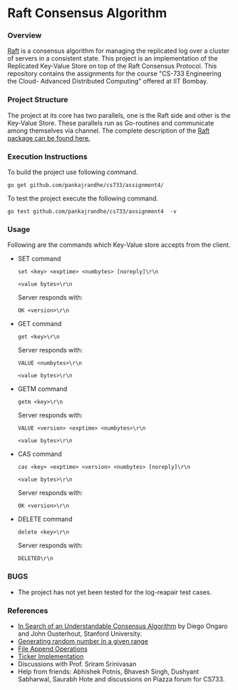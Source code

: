 Raft Consensus Algorithm
=============================

### Overview ###
[Raft](https://ramcloud.stanford.edu/raft.pdf) is a consensus algorithm for managing the replicated log over a cluster of servers in a consistent state. This project is an implementation of the Replicated Key-Value Store on top of the Raft Consensus Protocol. This repository contains the assignments for the course "CS-733 Engineering the Cloud- Advanced Distributed Computing" offered at IIT Bombay.

### Project Structure ###
The project at its core has two parallels, one is the Raft side and other is the Key-Value Store. These parallels run as Go-routines and communicate among themselves via channel.
The complete description of the [Raft package can be found here.](https://godoc.org/github.com/pankajrandhe/cs733/assignment4/raft) 

### Execution Instructions ###
To build the project use following command.

`go get github.com/pankajrandhe/cs733/assignment4/`

To test the project execute the following command.

`go test github.com/pankajrandhe/cs733/assignment4  -v `

### Usage ###
Following are the commands which Key-Value store accepts from the client.

* SET command 

   `set <key> <exptime> <numbytes> [noreply]\r\n`

   `<value bytes>\r\n`

   Server responds with:

   `OK <version>\r\n`

* GET command

   `get <key>\r\n`

   Server responds with:

   `VALUE <numbytes>\r\n`

   `<value bytes>\r\n`

* GETM command

   `getm <key>\r\n`

   Server responds with:

   `VALUE <version> <exptime> <numbytes>\r\n`

   `<value bytes>\r\n`

* CAS command

   `cas <key> <exptime> <version> <numbytes> [noreply]\r\n`

   `<value bytes>\r\n`

   Server responds with:

   `OK <version>\r\n`

* DELETE command

   `delete <key>\r\n`

   Server responds with:

   `DELETED\r\n`

### BUGS ###
* The project has not yet been tested for the log-reapair test cases.
 
### References ###
* [In Search of an Understandable Consensus Algorithm](https://ramcloud.stanford.edu/raft.pdf) by Diego Ongaro and John Ousterhout, Stanford University.
* [Generating random number in a given range](http://golangcookbook.blogspot.in/2012/11/generate-random-number-in-given-range.html)
* [File Append Operations](http://stackoverflow.com/questions/7151261/append-to-a-file-in-go?lq=1)
* [Ticker Implementation](http://stackoverflow.com/questions/16466320/is-there-a-way-to-do-repetitive-tasks-at-intervals-in-golang)
* Discussions with Prof. Sriram Srinivasan
* Help from friends: Abhishek Potnis, Bhavesh Singh, Dushyant Sabharwal, Saurabh Hote and discussions on Piazza forum for CS733.
  
